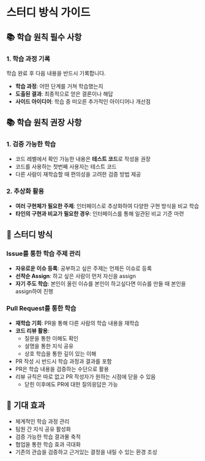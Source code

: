 # 스터디 방식 가이드

## 📚 학습 원칙 필수 사항

### 1. 학습 과정 기록
학습 완료 후 다음 내용을 반드시 기록합니다.
- **학습 과정**: 어떤 단계를 거쳐 학습했는지
- **도출된 결과**: 최종적으로 얻은 결론이나 해답
- **사이드 아이디어**: 학습 중 떠오른 추가적인 아이디어나 개선점

## 📚 학습 원칙 권장 사항

### 1. 검증 가능한 학습
- 코드 레벨에서 확인 가능한 내용은 **테스트 코드**로 작성을 권장
- 코드를 사용하는 첫번째 사용자는 테스트 코드
- 다른 사람이 재학습할 때 편의성을 고려한 검증 방법 제공

### 2. 추상화 활용
- **여러 구현체가 필요한 주제**: 인터페이스로 추상화하여 다양한 구현 방식을 비교 학습
- **타인의 구현과 비교가 필요한 경우**: 인터페이스를 통해 일관된 비교 기준 마련

## 🔄 스터디 방식

### Issue를 통한 학습 주제 관리
- **자유로운 이슈 등록**: 공부하고 싶은 주제는 언제든 이슈로 등록
- **선착순 Assign**: 하고 싶은 사람이 먼저 자신을 assign
- **자기 주도 학습**: 본인이 올린 이슈를 본인이 하고싶다면 이슈를 만들 때 본인을 assign하여 진행

### Pull Request를 통한 학습
- **재학습 기회**: PR을 통해 다른 사람의 학습 내용을 재학습
- **코드 리뷰 활용**:
    - 질문을 통한 이해도 확인
    - 설명을 통한 지식 공유
    - 상호 학습을 통한 깊이 있는 이해
- PR 작성 시 반드시 학습 과정과 결과를 포함
- PR은 학습 내용을 검증하는 수단으로 활용
- 리뷰 규칙은 따로 없고 PR 작성자가 원하는 시점에 닫을 수 있음
  - 닫힌 이후에도 PR에 대한 질의응답은 가능 

## 🎯 기대 효과
- 체계적인 학습 과정 관리
- 팀원 간 지식 공유 활성화
- 검증 가능한 학습 결과물 축적
- 협업을 통한 학습 효과 극대화
- 기존의 관습을 검증하고 근거있는 결정을 내릴 수 있는 환경 조성